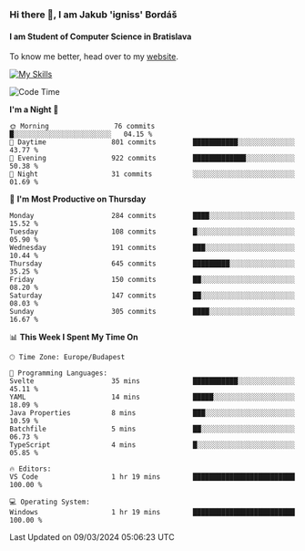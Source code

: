 ### Hi there 👋, I am Jakub 'igniss' Bordáš

#### I am Student of Computer Science in Bratislava
To know me better, head over to my [website](https://bordas.sk).

[![My Skills](https://skillicons.dev/icons?i=js,html,css,figma,svelte,java,kotlin,python,postgresql,typescript,nest,nodejs)](https://bordas.sk)


<!--START_SECTION:waka-->
![Code Time](http://img.shields.io/badge/Code%20Time-1%2C417%20hrs%2038%20mins-blue)

**I'm a Night 🦉** 

```text
🌞 Morning                76 commits          █░░░░░░░░░░░░░░░░░░░░░░░░   04.15 % 
🌆 Daytime                801 commits         ███████████░░░░░░░░░░░░░░   43.77 % 
🌃 Evening                922 commits         █████████████░░░░░░░░░░░░   50.38 % 
🌙 Night                  31 commits          ░░░░░░░░░░░░░░░░░░░░░░░░░   01.69 % 
```
📅 **I'm Most Productive on Thursday** 

```text
Monday                   284 commits         ████░░░░░░░░░░░░░░░░░░░░░   15.52 % 
Tuesday                  108 commits         █░░░░░░░░░░░░░░░░░░░░░░░░   05.90 % 
Wednesday                191 commits         ███░░░░░░░░░░░░░░░░░░░░░░   10.44 % 
Thursday                 645 commits         █████████░░░░░░░░░░░░░░░░   35.25 % 
Friday                   150 commits         ██░░░░░░░░░░░░░░░░░░░░░░░   08.20 % 
Saturday                 147 commits         ██░░░░░░░░░░░░░░░░░░░░░░░   08.03 % 
Sunday                   305 commits         ████░░░░░░░░░░░░░░░░░░░░░   16.67 % 
```


📊 **This Week I Spent My Time On** 

```text
🕑︎ Time Zone: Europe/Budapest

💬 Programming Languages: 
Svelte                   35 mins             ███████████░░░░░░░░░░░░░░   45.11 % 
YAML                     14 mins             █████░░░░░░░░░░░░░░░░░░░░   18.09 % 
Java Properties          8 mins              ███░░░░░░░░░░░░░░░░░░░░░░   10.59 % 
Batchfile                5 mins              ██░░░░░░░░░░░░░░░░░░░░░░░   06.73 % 
TypeScript               4 mins              █░░░░░░░░░░░░░░░░░░░░░░░░   05.85 % 

🔥 Editors: 
VS Code                  1 hr 19 mins        █████████████████████████   100.00 % 

💻 Operating System: 
Windows                  1 hr 19 mins        █████████████████████████   100.00 % 
```


 Last Updated on 09/03/2024 05:06:23 UTC
<!--END_SECTION:waka-->
